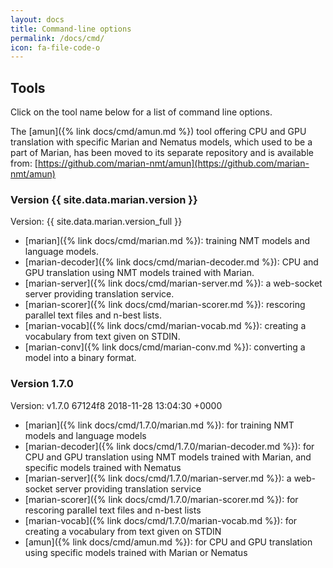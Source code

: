 ```yaml
---
layout: docs
title: Command-line options
permalink: /docs/cmd/
icon: fa-file-code-o
---
```


## Tools

Click on the tool name below for a list of command line options.

The [amun]({% link docs/cmd/amun.md %}) tool offering CPU and GPU translation with specific
Marian and Nematus models, which used to be a part of Marian, has been moved to
its separate repository and is available from:
[https://github.com/marian-nmt/amun](https://github.com/marian-nmt/amun)


### Version {{ site.data.marian.version }}

Version:
{{ site.data.marian.version_full }}

- [marian]({% link docs/cmd/marian.md %}): training NMT models and language models.
- [marian-decoder]({% link docs/cmd/marian-decoder.md %}): CPU and GPU translation using NMT
  models trained with Marian.
- [marian-server]({% link docs/cmd/marian-server.md %}): a web-socket server providing
  translation service.
- [marian-scorer]({% link docs/cmd/marian-scorer.md %}): rescoring parallel text files and
  n-best lists.
- [marian-vocab]({% link docs/cmd/marian-vocab.md %}): creating a vocabulary from text given
  on STDIN.
- [marian-conv]({% link docs/cmd/marian-conv.md %}): converting a model into a binary
  format.


### Version 1.7.0

Version:
v1.7.0 67124f8 2018-11-28 13:04:30 +0000

- [marian]({% link docs/cmd/1.7.0/marian.md %}): for training NMT models and language models
- [marian-decoder]({% link docs/cmd/1.7.0/marian-decoder.md %}): for CPU and GPU translation using
  NMT models trained with Marian, and specific models trained with Nematus
- [marian-server]({% link docs/cmd/1.7.0/marian-server.md %}): a web-socket server providing
  translation service
- [marian-scorer]({% link docs/cmd/1.7.0/marian-scorer.md %}): for rescoring parallel text files
  and n-best lists
- [marian-vocab]({% link docs/cmd/1.7.0/marian-vocab.md %}): for creating a vocabulary from text
  given on STDIN
- [amun]({% link docs/cmd/amun.md %}): for CPU and GPU translation using specific models
  trained with Marian or Nematus
